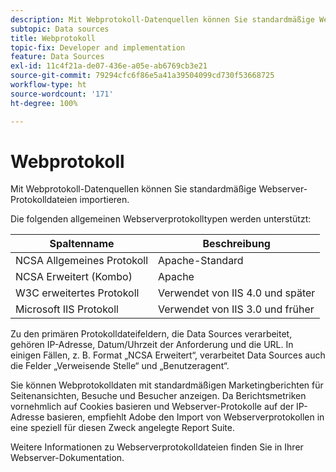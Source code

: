 ```yaml
---
description: Mit Webprotokoll-Datenquellen können Sie standardmäßige Webserver-Protokolldateien importieren.
subtopic: Data sources
title: Webprotokoll
topic-fix: Developer and implementation
feature: Data Sources
exl-id: 11c4f21a-de07-436e-a05e-ab6769cb3e21
source-git-commit: 79294cfc6f86e5a41a39504099cd730f53668725
workflow-type: ht
source-wordcount: '171'
ht-degree: 100%

---
```


# Webprotokoll

Mit Webprotokoll-Datenquellen können Sie standardmäßige Webserver-Protokolldateien importieren.

Die folgenden allgemeinen Webserverprotokolltypen werden unterstützt:

| Spaltenname | Beschreibung |
|--- |--- |
| NCSA Allgemeines Protokoll | Apache-Standard |
| NCSA Erweitert (Kombo) | Apache |
| W3C erweitertes Protokoll | Verwendet von IIS 4.0 und später |
| Microsoft IIS Protokoll | Verwendet von IIS 3.0 und früher |

Zu den primären Protokolldateifeldern, die Data Sources verarbeitet, gehören IP-Adresse, Datum/Uhrzeit der Anforderung und die URL. In einigen Fällen, z. B. Format „NCSA Erweitert“, verarbeitet Data Sources auch die Felder „Verweisende Stelle“ und „Benutzeragent“.

Sie können Webprotokolldaten mit standardmäßigen Marketingberichten für Seitenansichten, Besuche und Besucher anzeigen. Da Berichtsmetriken vornehmlich auf Cookies basieren und Webserver-Protokolle auf der IP-Adresse basieren, empfiehlt Adobe den Import von Webserverprotokollen in eine speziell für diesen Zweck angelegte Report Suite.

Weitere Informationen zu Webserverprotokolldateien finden Sie in Ihrer Webserver-Dokumentation.
